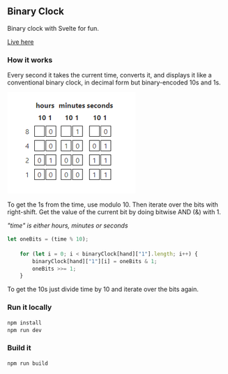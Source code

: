 ## Binary Clock

Binary clock with Svelte for fun. 

[Live here](https://nikals.se/binaryclock/)


### How it works

Every second it takes the current time, converts it, and displays it like a conventional binary clock, in decimal form but binary-encoded 10s and 1s.

[![](https://github.com/nikalsh/svelte-binary-clock/blob/master/screenshot.png?raw=true)](#)

To get the 1s from the time, use modulo 10. Then iterate over the bits with right-shift. Get the value of the current bit by doing bitwise AND (&) with 1.

*"time" is either hours, minutes or seconds*
```javascript
let oneBits = (time % 10);

    for (let i = 0; i < binaryClock[hand]["1"].length; i++) {
        binaryClock[hand]["1"][i] = oneBits & 1;
        oneBits >>= 1;
    }
```

To get the 10s just divide time by 10 and iterate over the bits again.
 

### Run it locally
```bash
npm install
npm run dev
```

### Build it
```bash
npm run build
```
